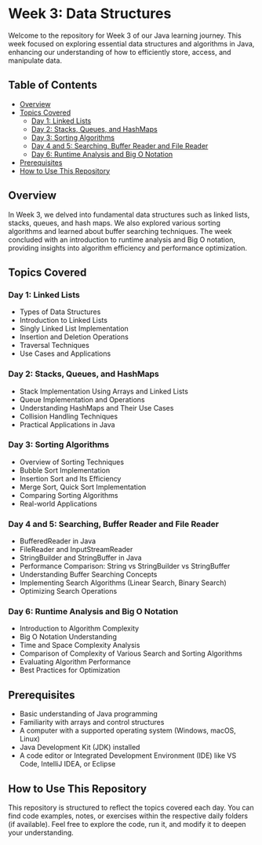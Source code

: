 # Week 3: Data Structures

Welcome to the repository for Week 3 of our Java learning journey. This week focused on exploring essential data structures and algorithms in Java, enhancing our understanding of how to efficiently store, access, and manipulate data.

## Table of Contents
- [Overview](#overview)
- [Topics Covered](#topics-covered)
  - [Day 1: Linked Lists](#day-1-linked-lists)
  - [Day 2: Stacks, Queues, and HashMaps](#day-2-stacks-queues-and-hashmaps)
  - [Day 3: Sorting Algorithms](#day-3-sorting-algorithms)
  - [Day 4 and 5: Searching, Buffer Reader and File Reader](#day-4-and-5-searching-buffer-reader-and-file-reader)
  - [Day 6: Runtime Analysis and Big O Notation](#day-6-runtime-analysis-and-big-o-notation)
- [Prerequisites](#prerequisites)
- [How to Use This Repository](#how-to-use-this-repository)

## Overview

In Week 3, we delved into fundamental data structures such as linked lists, stacks, queues, and hash maps. We also explored various sorting algorithms and learned about buffer searching techniques. The week concluded with an introduction to runtime analysis and Big O notation, providing insights into algorithm efficiency and performance optimization.

## Topics Covered

### Day 1: Linked Lists
- Types of Data Structures  
- Introduction to Linked Lists  
- Singly Linked List Implementation  
- Insertion and Deletion Operations  
- Traversal Techniques  
- Use Cases and Applications  

### Day 2: Stacks, Queues, and HashMaps
- Stack Implementation Using Arrays and Linked Lists  
- Queue Implementation and Operations  
- Understanding HashMaps and Their Use Cases  
- Collision Handling Techniques  
- Practical Applications in Java  

### Day 3: Sorting Algorithms
- Overview of Sorting Techniques  
- Bubble Sort Implementation  
- Insertion Sort and Its Efficiency  
- Merge Sort, Quick Sort Implementation  
- Comparing Sorting Algorithms  
- Real-world Applications  

### Day 4 and 5: Searching, Buffer Reader and File Reader
- BufferedReader in Java  
- FileReader and InputStreamReader  
- StringBuilder and StringBuffer in Java  
- Performance Comparison: String vs StringBuilder vs StringBuffer  
- Understanding Buffer Searching Concepts  
- Implementing Search Algorithms (Linear Search, Binary Search)  
- Optimizing Search Operations  

### Day 6: Runtime Analysis and Big O Notation
- Introduction to Algorithm Complexity  
- Big O Notation Understanding  
- Time and Space Complexity Analysis  
- Comparison of Complexity of Various Search and Sorting Algorithms  
- Evaluating Algorithm Performance  
- Best Practices for Optimization  

## Prerequisites
- Basic understanding of Java programming  
- Familiarity with arrays and control structures  
- A computer with a supported operating system (Windows, macOS, Linux)  
- Java Development Kit (JDK) installed  
- A code editor or Integrated Development Environment (IDE) like VS Code, IntelliJ IDEA, or Eclipse  

## How to Use This Repository
This repository is structured to reflect the topics covered each day. You can find code examples, notes, or exercises within the respective daily folders (if available). Feel free to explore the code, run it, and modify it to deepen your understanding.
